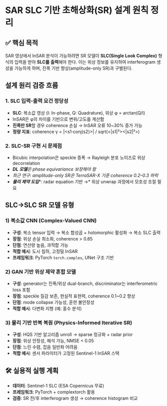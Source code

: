 # SAR SLC 기반 초해상화(SR) 설계 원칙 정리

## ✅ 핵심 목적

SAR 영상에서 InSAR 분석이 가능하려면 SR 모델이 **SLC(Single Look Complex)** 형식의 입력을 받아 **SLC를 출력**해야 한다. 이는 위상 정보를 유지하여 interferogram 생성을 가능하게 하며, 진폭 기반 향상(amplitude-only SR)과 구별된다.

##  설계 원리 검증 흐름

### 1. SLC 입력-출력 요건 정당성

- **SLC**: 복소값 영상 (I: In-phase, Q: Quadrature), 위상 φ = arctan(Q/I)
- InSAR은 φ의 차이를 기반으로 변위/고도를 계산함
- **진폭만 SR**할 경우 coherence 손실 → InSAR 오류 10\~30% 증가 가능
- **정량 지표**: coherence γ = |\<s1·conj(s2)>| / sqrt(<|s1|²><|s2|²>)

### 2. SLC-SR 구현 시 문제점

- Bicubic interpolation은 speckle 증폭 → Rayleigh 분포 노이즈로 위상 decorrelation
- ***DL 모델****은 phase equivariance 보장해야 함*
- *최근 연구: amplitude-only SR은 TerraSAR-X 기준 coherence 0.2–0.3 하락*
- ***물리 제약 도입****: radar equation 기반 →* 위상 unwrap 과정에서 모호성 조절 필요

##  SLC→SLC SR 모델 유형

### 1) 복소값 CNN (Complex-Valued CNN)

- **구성**: 복소 tensor 입력 → 복소 합성곱 + holomorphic 활성화 → 복소 SLC 출력
- **장점**: 위상 손실 최소화, coherence > 0.85
- **단점**: 연산량 높음, 과적합 가능
- **적합 예시**: 도시 침하, 고정밀 InSAR
- **프레임워크**: PyTorch `torch.complex`, UNet 구조 기반

### 2) GAN 기반 위상 제약 혼합 모델

- **구성**: generator는 진폭/위상 dual-branch, discriminator는 interferometric loss 포함
- **장점**: speckle 질감 보존, 현실적 표현력, coherence 0.1\~0.2 향상
- **단점**: mode collapse 가능성, 훈련 불안정성
- **적합 예시**: 다변화 지형 (예: 홍수 분석)

### 3) 물리 기반 반복 복원 (Physics-Informed Iterative SR)

- **구성**: HQS 기반 알고리즘 unroll → sparse 정규화 + radar prior
- **장점**: 위상 안정성, 해석 가능, NMSE < 0.05
- **단점**: 느린 수렴, 잡음 일반화 어려움
- **적합 예시**: 센서 파라미터가 고정된 Sentinel-1 InSAR 스택

## 🛠️ 실용적 실행 계획

- **데이터**: Sentinel-1 SLC (ESA Copernicus 무료)
- **프레임워크**: PyTorch + complextorch 활용
- **검증**: SR 전/후 interferogram 생성 → coherence histogram 비교



